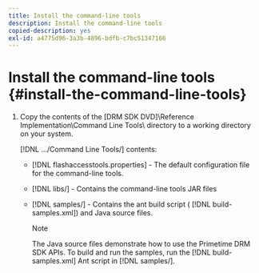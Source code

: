```yaml
---
title: Install the command-line tools
description: Install the command-line tools
copied-description: yes
exl-id: a4775d96-3a3b-4896-bdfb-c7bc51347166
---
```

# Install the command-line tools {#install-the-command-line-tools}

1. Copy the contents of the [DRM SDK DVD]\Reference Implementation\Command Line Tools\ directory to a working directory on your system.

    [!DNL .../Command Line Tools/] contents:

    * [!DNL flashaccesstools.properties] - The default configuration file for the command-line tools. 
    * [!DNL libs/] - Contains the command-line tools JAR files 
    * [!DNL samples/] - Contains the ant build script ( [!DNL build-samples.xml]) and Java source files.     
    
      >[!NOTE]
      >
      >The Java source files demonstrate how to use the Primetime DRM SDK APIs. To build and run the samples, run the [!DNL build-samples.xml] Ant script in [!DNL samples/].
